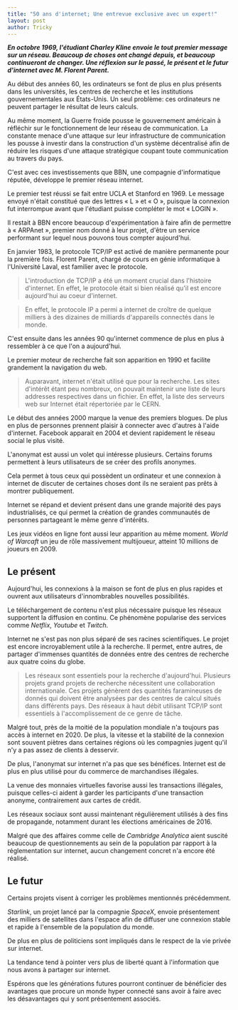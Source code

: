 ```yaml
---
title: "50 ans d'internet; Une entrevue exclusive avec un expert!"
layout: post
author: Tricky
---
```


***En octobre 1969, l'étudiant Charley Kline envoie le tout premier message sur un réseau. Beaucoup 
de choses ont changé depuis, et beaucoup continueront de changer. Une réflexion sur le passé, le 
présent et le futur d'internet avec M. Florent Parent.*** 

Au début des années 60, les ordinateurs se font de plus en plus présents dans les universités, les 
centres de recherche et les institutions gouvernementales aux États-Unis. Un seul problème: ces 
ordinateurs ne peuvent partager le résultat de leurs calculs.

Au même moment, la Guerre froide pousse le gouvernement américain à réfléchir sur le fonctionnement 
de leur réseau de communication. La constante menace d'une attaque sur leur infrastructure de 
communication les pousse à investir dans la construction d'un système décentralisé afin de réduire 
les risques d'une attaque stratégique coupant toute communication au travers du pays.

C'est avec ces investissements que BBN, une compagnie d'informatique réputée, développe le premier 
réseau internet.

Le premier test réussi se fait entre UCLA et Stanford en 1969. Le message envoyé n'était constitué 
que des lettres « L » et « O », puisque la connexion fut interrompue avant que l'étudiant puisse 
compléter le mot « LOGIN ». 

Il restait à BBN encore beaucoup d'expérimentation à faire afin de permettre à « ARPAnet », premier 
nom donné à leur projet, d'être un service performant sur lequel nous pouvons tous compter 
aujourd'hui.

En janvier 1983, le protocole TCP/IP est activé de manière permanente pour la première fois.
Florent Parent, chargé de cours en génie informatique à l'Université Laval, est familier avec le
protocole.

> L'introduction de TCP/IP a été un moment crucial dans l'histoire d'internet. En 
effet, le protocole était si bien réalisé qu'il est encore aujourd'hui au coeur 
d'internet.

> En effet, le protocole IP a permi a internet de croître de quelque milliers à des 
dizaines de milliards d'appareils connectés dans le monde.

C'est ensuite dans les années 90 qu'internet commence de plus en plus à ressembler à ce que l'on a 
aujourd'hui. 

Le premier moteur de recherche fait son apparition en 1990 et facilite grandement la navigation 
du web.

> Auparavant, internet n'était utilisé que pour la recherche. Les sites d'intérêt étant 
peu nombreux, on pouvait maintenir une liste de leurs addresses respectives dans un 
fichier. En effet, la liste des serveurs web sur Internet était répertoriée par le CERN.

Le début des années 2000 marque la venue des premiers blogues. De plus en plus de personnes prennent 
plaisir à connecter avec d'autres à l'aide d'internet. Facebook apparait en 2004 et devient 
rapidement le réseau social le plus visité.

L'anonymat est aussi un volet qui intéresse plusieurs. Certains forums permettent à leurs 
utilisateurs de se créer des profils anonymes. 

Cela permet à tous ceux qui possèdent un ordinateur et une connexion à internet de discuter de 
certaines choses dont ils ne seraient pas prêts à montrer publiquement.

Internet se répand et devient présent dans une grande majorité des pays industrialisés, ce qui permet 
la création de grandes communautés de personnes partageant le même genre d'intérêts.

Les jeux vidéos en ligne font aussi leur apparition au même moment. *World of Warcaft* un jeu 
de rôle massivement multijoueur, atteint 10 millions de joueurs en 2009.

## Le présent	

Aujourd'hui, les connexions à la maison se font de plus en plus rapides et ouvrent aux utilisateurs 
d'innombrables nouvelles possibilités. 

Le téléchargement de contenu n'est plus nécessaire puisque les réseaux supportent la diffusion en 
continu. Ce phénomène popularise des services comme *Netflix*, *Youtube* et *Twitch*.

Internet ne s'est pas non plus séparé de ses racines scientifiques. Le projet est encore 
incroyablement utile à la recherche. Il permet, entre autres, de partager d'immenses quantités 
de données entre des centres de recherche aux quatre coins du globe.

> Les réseaux sont essentiels pour la recherche d'aujourd'hui. Plusieurs projets grand 
projets de recherche nécessitent une collaboration internationale. Ces projets génèrent 
des quantités faramineuses de donnés qui doivent être analysées par des centres de 
calcul situés dans différents pays. Des réseaux à haut débit utilisant TCP/IP sont 
essentiels à l'accomplissement de ce genre de tâche.

Malgré tout, près de la moitié de la population mondiale n'a toujours pas accès à internet en 2020.
De plus, la vitesse et la stabilité de la connexion sont souvent piètres dans certaines régions 
où les compagnies jugent qu'il n'y a pas assez de clients à desservir.

De plus, l'anonymat sur internet n'a pas que ses bénéfices. Internet est de plus en plus utilisé 
pour du commerce de marchandises illégales.

La venue des monnaies virtuelles favorise aussi les transactions illégales, puisque celles-ci 
aident à garder les participants d'une transaction anonyme, contrairement aux cartes de crédit.

Les réseaux sociaux sont aussi maintenant régulièrement utilisés à des fins de propagande, 
notamment durant les élections américaines de 2016.

Malgré que des affaires comme celle de *Cambridge Analytica* aient suscité beaucoup de questionnements 
au sein de la population par rapport à la réglementation sur internet, aucun changement concret n'a 
encore été réalisé.

## Le futur

Certains projets visent à corriger les problèmes mentionnés précédemment.

*Starlink*, un projet lancé par la compagnie *SpaceX*, envoie présentement des milliers de 
satellites dans l'espace afin de diffuser une connexion stable et rapide à l'ensemble de la 
population du monde.

De plus en plus de politiciens sont impliqués dans le respect de la vie privée sur internet.

La tendance tend à pointer vers plus de liberté quant à l'information que nous avons à partager sur 
internet.

Espérons que les générations futures pourront continuer de bénéficier des avantages que procure 
un monde hyper connecté sans avoir à faire avec les désavantages qui y sont présentement associés.
